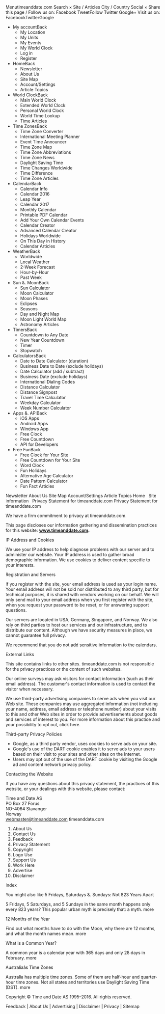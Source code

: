 Menutimeanddate.com Search × Site / Articles City / Country Social × Share this page / Follow us on: Facebook TweetFollow Twitter Google+ Visit us on: FacebookTwitterGoogle

*   My accountBack
    *   My Location
    *   My Units
    *   My Events
    *   My World Clock
    *   Log in
    *   Register
*   HomeBack
    *   Newsletter
    *   About Us
    *   Site Map
    *   Account/Settings
    *   Article Topics
*   World ClockBack
    *   Main World Clock
    *   Extended World Clock
    *   Personal World Clock
    *   World Time Lookup
    *   Time Articles
*   Time ZonesBack
    *   Time Zone Converter
    *   International Meeting Planner
    *   Event Time Announcer
    *   Time Zone Map
    *   Time Zone Abbreviations
    *   Time Zone News
    *   Daylight Saving Time
    *   Time Changes Worldwide
    *   Time Difference
    *   Time Zone Articles
*   CalendarBack
    *   Calendar Info
    *   Calendar 2016
    *   Leap Year
    *   Calendar 2017
    *   Monthly Calendar
    *   Printable PDF Calendar
    *   Add Your Own Calendar Events
    *   Calendar Creator
    *   Advanced Calendar Creator
    *   Holidays Worldwide
    *   On This Day in History
    *   Calendar Articles
*   WeatherBack
    *   Worldwide
    *   Local Weather
    *   2-Week Forecast
    *   Hour-by-Hour
    *   Past Week
*   Sun &. MoonBack
    *   Sun Calculator
    *   Moon Calculator
    *   Moon Phases
    *   Eclipses
    *   Seasons
    *   Day and Night Map
    *   Moon Light World Map
    *   Astronomy Articles
*   TimersBack
    *   Countdown to Any Date
    *   New Year Countdown
    *   Timer
    *   Stopwatch
*   CalculatorsBack
    *   Date to Date Calculator (duration)
    *   Business Date to Date (exclude holidays)
    *   Date Calculator (add / subtract)
    *   Business Date (exclude holidays)
    *   International Dialing Codes
    *   Distance Calculator
    *   Distance Signpost
    *   Travel Time Calculator
    *   Weekday Calculator
    *   Week Number Calculator
*   Apps &. APIBack
    *   iOS Apps
    *   Android Apps
    *   Windows App
    *   Free Clock
    *   Free Countdown
    *   API for Developers
*   Free FunBack
    *   Free Clock for Your Site
    *   Free Countdown for Your Site
    *   Word Clock
    *   Fun Holidays
    *   Alternative Age Calculator
    *   Date Pattern Calculator
    *   Fun Fact Articles

Newsletter About Us Site Map Account/Settings Article Topics Home   Site information   Privacy Statement for timeanddate.com Privacy Statement for timeanddate.com

We have a firm commitment to privacy at timeanddate.com.

This page discloses our information gathering and dissemination practices for this website: **www.timeanddate.com.**

IP Address and Cookies

We use your IP address to help diagnose problems with our server and to administer our website. Your IP address is used to gather broad demographic information. We use cookies to deliver content specific to your interests.

Registration and Servers

If you register with the site, your email address is used as your login name. Your email address will not be sold nor distributed to any third party, but for technical purposes, it is shared with vendors working on our behalf. We will only send mail to your email address when you first register with the site, when you request your password to be reset, or for answering support questions.

Our servers are located in USA, Germany, Singapore, and Norway. We also rely on third parties to host our services and our infrastructure, and to distribute our content. Although we have security measures in place, we cannot guarantee full privacy.

We recommend that you do not add sensitive information to the calendars.

External Links

This site contains links to other sites. timeanddate.com is not responsible for the privacy practices or the content of such websites.

Our online surveys may ask visitors for contact information (such as their email address). The customer's contact information is used to contact the visitor when necessary.

We use third-party advertising companies to serve ads when you visit our Web site. These companies may use aggregated information (not including your name, address, email address or telephone number) about your visits to this and other Web sites in order to provide advertisements about goods and services of interest to you. For more information about this practice and your possibility to opt out, click here.

Third-party Privacy Policies

*   Google, as a third party vendor, uses cookies to serve ads on your site.
*   Google's use of the DART cookie enables it to serve ads to your users based on their visit to your sites and other sites on the Internet.
*   Users may opt out of the use of the DART cookie by visiting the Google ad and content network privacy policy.

Contacting the Website

If you have any questions about this privacy statement, the practices of this website, or your dealings with this website, please contact:

Time and Date AS  
PO Box 27 Forus  
NO-4064 Stavanger  
Norway  
webmaster@timeanddate.com timeanddate.com

1.  About Us
2.  Contact Us
3.  Feedback
4.  Privacy Statement
5.  Copyright
6.  Logo Use
7.  Support Us
8.  Work Here
9.  Advertise
10.  Disclaimer

Index

You might also like 5 Fridays, Saturdays &. Sundays: Not 823 Years Apart

5 Fridays, 5 Saturdays, and 5 Sundays in the same month happens only every 823 years? This popular urban myth is precisely that: a myth. more

12 Months of the Year

Find out what months have to do with the Moon, why there are 12 months, and what the month names mean. more

What is a Common Year?

A common year is a calendar year with 365 days and only 28 days in February. more

Australiaâs Time Zones

Australia has multiple time zones. Some of them are half-hour and quarter-hour time zones. Not all states and territories use Daylight Saving Time (DST). more

Copyright © Time and Date AS 1995–2016. All rights reserved.

Feedback | About Us | Advertising | Disclaimer | Privacy | Sitemap